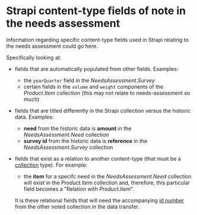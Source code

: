 # Strapi content-type fields of note in the needs assessment
Information regarding specific content-type fields used in Strapi relating to the needs assessment could go here.

Specifically looking at:

- fields that are automatically populated from other fields. Examples:
    * the `yearQuarter` field in the _NeedsAssessment.Survey_
    * certain fields in the `volume` and `weight` components of the _Product.Item_ collection (this may not relate to needs-assessment so much)

- fields that are titled differently in the Strapi collection versus the historic data. Examples:
    * **need** from the historic data is **amount** in the _NeedsAssessment.Need_ collection
    * **survey id** from the historic data is **reference** in the _NeedsAssessment.Survey_ collection

- fields that exist as a relation to another content-type (that must be a [collection](./collections.md) type). For example:
    * the **item** for a specifc need in the _NeedsAssessment.Need_ collection will exist in the _Product.Item_ collection and, therefore, this particular field becomes a "Relation with _Product.Item_". 
    
    It is these relational fields that will need the accompanying [id number](./id-number.md) from the other noted collection in the data transfer.

